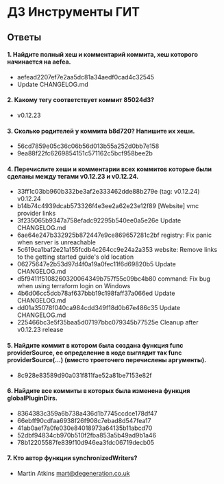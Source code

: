 # ДЗ Инструменты ГИТ
## Ответы
#### 1. Найдите полный хеш и комментарий коммита, хеш которого начинается на aefea.
 * aefead2207ef7e2aa5dc81a34aedf0cad4c32545
 * Update CHANGELOG.md
#### 2. Какому тегу соответствует коммит 85024d3?
*  v0.12.23
#### 3. Сколько родителей у коммита b8d720? Напишите их хеши.
* 56cd7859e05c36c06b56d013b55a252d0bb7e158
* 9ea88f22fc6269854151c571162c5bcf958bee2b
#### 4. Перечислите хеши и комментарии всех коммитов которые были сделаны между тегами v0.12.23 и v0.12.24.
* 33ff1c03bb960b332be3af2e333462dde88b279e (tag: v0.12.24) v0.12.24
* b14b74c4939dcab573326f4e3ee2a62e23e12f89 [Website] vmc provider links
* 3f235065b9347a758efadc92295b540ee0a5e26e Update CHANGELOG.md
* 6ae64e247b332925b872447e9ce869657281c2bf registry: Fix panic when server is unreachable
* 5c619ca1baf2e21a155fcdb4c264cc9e24a2a353 website: Remove links to the getting started guide's old location
* 06275647e2b53d97d4f0a19a0fec11f6d69820b5 Update CHANGELOG.md
* d5f9411f5108260320064349b757f55c09bc4b80 command: Fix bug when using terraform login on Windows
* 4b6d06cc5dcb78af637bbb19c198faff37a066ed Update CHANGELOG.md
* dd01a35078f040ca984cdd349f18d0b67e486c35 Update CHANGELOG.md
* 225466bc3e5f35baa5d07197bbc079345b77525e Cleanup after v0.12.23 release

#### 5. Найдите коммит в котором была создана функция func providerSource, ее определение в коде выглядит так func providerSource(...) (вместо троеточего перечислены аргументы).
* 8c928e83589d90a031f811fae52a81be7153e82f
#### 6. Найдите все коммиты в которых была изменена функция globalPluginDirs.
* 8364383c359a6b738a436d1b7745ccdce178df47
* 66ebff90cdfaa6938f26f908c7ebad8d547fea17
* 41ab0aef7a0fe030e84018973a64135b11abcd70
* 52dbf94834cb970b510f2fba853a5b49ad9b1a46
* 78b12205587fe839f10d946ea3fdc06719decb05
#### 7. Кто автор функции synchronizedWriters?
* Martin Atkins mart@degeneration.co.uk


